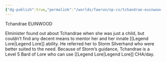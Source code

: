 ```yaml
---
{"dg-publish":true,"permalink":"/worlds/faerun/np-cs/tchandrae-euinwood/","tags":["Faerun"]}
---
```



Tchandrae EUINWOOD

Elminister found out about Tchandrae when she was just a child, but couldn’t find any decent means to mentor her and her innate [[Legend Lore\|Legend Lore]] ability. He referred her to Storm Silverhand who were better suited to the need. Because of Storm’s guidance, Tchandrae is a Level 5 Bard of Lore who can use [[Legend Lore\|Legend Lore]] CHA/day.
